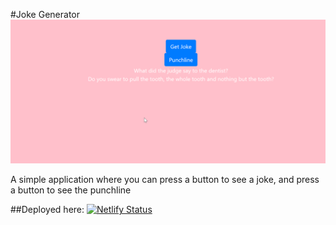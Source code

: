 #Joke Generator
![](jokes.png)

A simple application where you can press a button to see a joke, and press a button to see the punchline 

##Deployed here: [![Netlify Status](https://api.netlify.com/api/v1/badges/0250079d-6405-4d4d-8fe5-f2c5a39d5527/deploy-status)](https://app.netlify.com/sites/elastic-minsky-22a50d/deploys)
